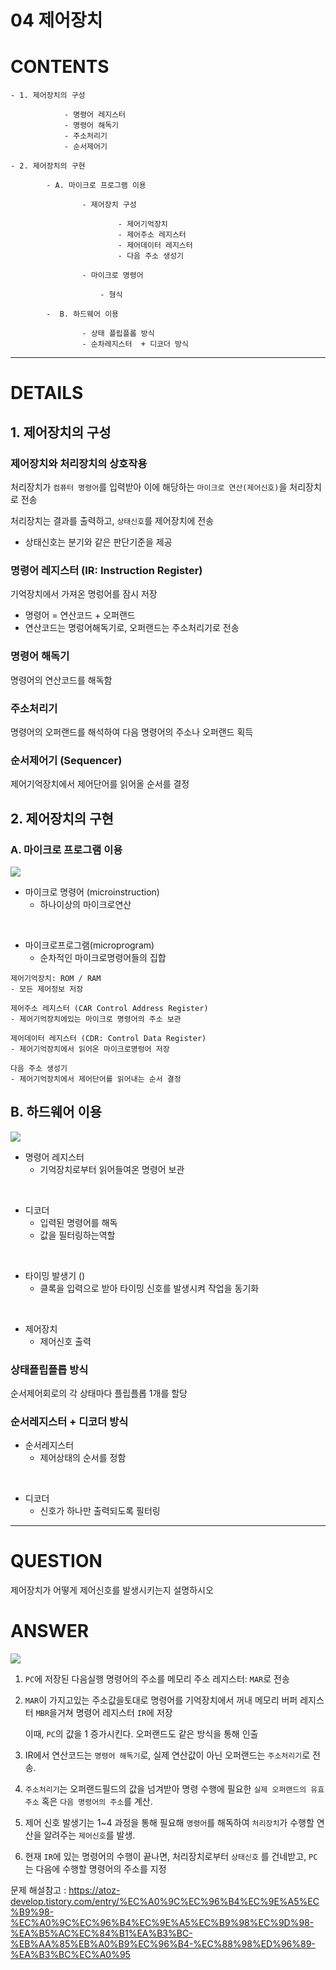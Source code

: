 # 04 제어장치

# CONTENTS

    - 1. 제어장치의 구성

                - 명령어 레지스터
                - 명령어 해독기
                - 주소처리기
                - 순서제어기
    
    - 2. 제어장치의 구현

            - A. 마이크로 프로그램 이용
                    
                    - 제어장치 구성 
                    
                            - 제어기억장치
                            - 제어주소 레지스터
                            - 제어데이터 레지스터
                            - 다음 주소 생성기
                    
                    - 마이크로 명령어
                    
                        - 형식
                
            -  B. 하드웨어 이용
                    
                    - 상태 플립플롭 방식
                    - 순차레지스터  + 디코더 방식

---

# DETAILS

## 1. 제어장치의 구성

### 제어장치와 처리장치의 상호작용

처리장치가 `컴퓨터 명령어`를 입력받아 이에 해당하는  `마이크로 연산(제어신호)`을 처리장치로 전송

처리장치는 결과를 출력하고, `상태신호`를 제어장치에 전송
- 상태신호는 분기와 같은 판단기준을 제공

### 명령어 레지스터 (IR: Instruction Register)

기억장치에서 가져온 명렁어를 잠시 저장

- 명령어 = 연산코드 + 오퍼랜드
- 연산코드는 명렁어해독기로, 오퍼랜드는 주소처리기로 전송

### 명령어 해독기

명령어의 연산코드를 해독함

### 주소처리기

명령어의 오퍼랜드를 해석하여 다음 명령어의 주소나 오퍼랜드 획득

### 순서제어기 (Sequencer)

제어기억장치에서 제어단어를 읽어올 순서를 결정

## 2. 제어장치의 구현

### A. 마이크로 프로그램 이용

![](https://www.geeksforgeeks.org/wp-content/uploads/2-9.jpg)

- 마이크로 명령어 (microinstruction)
    - 하나이상의 마이크로연산

<br>

- 마이크로프로그램(microprogram)
    - 순차적인 마이크로명령어들의 집합


```
제어기억장치: ROM / RAM 
- 모든 제어정보 저장

제어주소 레지스터 (CAR Control Address Register)
- 제어기억장치에있는 마이크로 명령어의 주소 보관

제어데이터 레지스터 (CDR: Control Data Register)
- 제어기억장치에서 읽어온 마이크로명렁어 저장

다음 주소 생성기
- 제어기억장치에서 제어단어를 읽어내는 순서 결정
```

## B. 하드웨어 이용


![](https://www.geeksforgeeks.org/wp-content/uploads/1-9.jpg)

- 명령어 레지스터
    - 기억장치로부터 읽어들여온 명령어 보관

<BR>

- 디코더
    - 입력된 명령어를 해독
    - 값을 필터링하는역할

<br>

- 타이밍 발생기 ()
    - 클록을 입력으로 받아 타이밍 신호를 발생시켜 작업을 동기화

<br>


- 제어장치
    - 제어신호 출력


### 상태플립플롭 방식

순서제어회로의 각 상태마다 플립플롭 1개를 할당


### 순서레지스터 + 디코더 방식

- 순서레지스터
    - 제어상태의 순서를 정함

<br>

- 디코더
    - 신호가 하나만 출력되도록 필터링


---

# QUESTION

제어장치가 어떻게 제어신호를 발생시키는지 설명하시오

# ANSWER

![](https://blog.kakaocdn.net/dn/M7gOL/btqzEizIrbp/Nm4Ni6iBuBFkSGw106MXRK/img.png)

1. `PC`에 저장된 다음실행 명령어의 주소를  메모리 주소 레지스터: `MAR`로 전송

2. `MAR`이 가지고있는 주소값을토대로 명령어를 기억장치에서 꺼내 메모리 버퍼 레지스터 `MBR`을거쳐 명령어 레지스터 `IR`에 저장

    이때, `PC`의 값을 1 증가시킨다.
오퍼랜드도 같은 방식을 통해 인출


3. IR에서 연산코드는 `명령어 해독기`로, 실제 연산값이 아닌 오퍼랜드는 `주소처리기`로 전송.

4. `주소처리기`는 오퍼랜드필드의 값을 넘겨받아 명령 수행에 필요한 `실제 오퍼랜드의 유효주소` 혹은 `다음 명령어의 주소`를 계산.

5. 제어 신호 발생기는 1~4 과정을 통해 필요해 `명령어`를 해독하여 `처리장치`가 수행할 연산을 알려주는 `제어신호`를 발생. 

6. 현재 `IR`에 있는 명령어의 수행이 끝나면, 처리장치로부터 `상태신호` 를 건네받고, `PC`는 다음에 수행할 명령어의 주소를 지정


문제 해설참고 : https://atoz-develop.tistory.com/entry/%EC%A0%9C%EC%96%B4%EC%9E%A5%EC%B9%98-%EC%A0%9C%EC%96%B4%EC%9E%A5%EC%B9%98%EC%9D%98-%EA%B5%AC%EC%84%B1%EA%B3%BC-%EB%AA%85%EB%A0%B9%EC%96%B4-%EC%88%98%ED%96%89-%EA%B3%BC%EC%A0%95